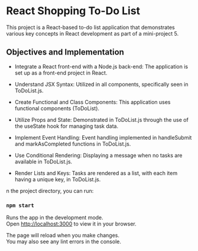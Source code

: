 # React Shopping To-Do List 

This project is a React-based to-do list application that demonstrates various key concepts in React development as part of a mini-project 5.

## Objectives and Implementation
- Integrate a React front-end with a Node.js back-end: The application is set up as a front-end project in React. 

- Understand JSX Syntax: Utilized in all components, specifically seen in ToDoList.js.

- Create Functional and Class Components: This application uses functional components (ToDoList).

- Utilize Props and State: Demonstrated in ToDoList.js through the use of the useState hook for managing task data.

- Implement Event Handling: Event handling implemented in handleSubmit and markAsCompleted functions in ToDoList.js.

- Use Conditional Rendering: Displaying a message when no tasks are available in ToDoList.js.

- Render Lists and Keys: Tasks are rendered as a list, with each item having a unique key, in ToDoList.js.

n the project directory, you can run:

### `npm start`

Runs the app in the development mode.\
Open [http://localhost:3000](http://localhost:3000) to view it in your browser.

The page will reload when you make changes.\
You may also see any lint errors in the console.

